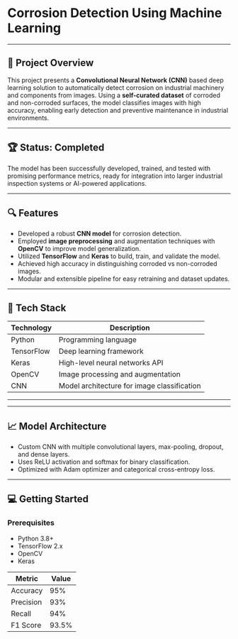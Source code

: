 # Corrosion Detection Using Machine Learning


---

## 🚀 Project Overview

This project presents a **Convolutional Neural Network (CNN)** based deep learning solution to automatically detect corrosion on industrial machinery and components from images. Using a **self-curated dataset** of corroded and non-corroded surfaces, the model classifies images with high accuracy, enabling early detection and preventive maintenance in industrial environments.

---

## 🏆 Status: Completed

The model has been successfully developed, trained, and tested with promising performance metrics, ready for integration into larger industrial inspection systems or AI-powered applications.

---

## 🔍 Features

- Developed a robust **CNN model** for corrosion detection.
- Employed **image preprocessing** and augmentation techniques with **OpenCV** to improve model generalization.
- Utilized **TensorFlow** and **Keras** to build, train, and validate the model.
- Achieved high accuracy in distinguishing corroded vs non-corroded images.
- Modular and extensible pipeline for easy retraining and dataset updates.

---

## 🧱 Tech Stack

| Technology    | Description                              |
|---------------|------------------------------------------|
| Python        | Programming language                     |
| TensorFlow    | Deep learning framework                  |
| Keras         | High-level neural networks API           |
| OpenCV        | Image processing and augmentation        |
| CNN           | Model architecture for image classification |

---


---

## 📈 Model Architecture

- Custom CNN with multiple convolutional layers, max-pooling, dropout, and dense layers.
- Uses ReLU activation and softmax for binary classification.
- Optimized with Adam optimizer and categorical cross-entropy loss.

---

## 💻 Getting Started

### Prerequisites

- Python 3.8+
- TensorFlow 2.x
- OpenCV
- Keras

| Metric    | Value |
| --------- | ----- |
| Accuracy  | 95%   |
| Precision | 93%   |
| Recall    | 94%   |
| F1 Score  | 93.5% |



